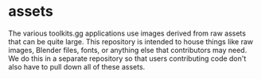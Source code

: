 # assets

The various toolkits.gg applications use images derived from raw assets that can be quite large. This repository is intended to house things like raw images, Blender files, fonts, or anything else that contributors may need. We do this in a separate repository so that users contributing code don't also have to pull down all of these assets.
